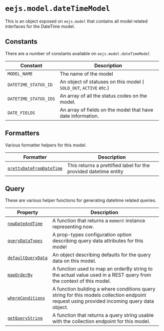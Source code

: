 # `eejs.model.dateTimeModel`

This is an object exposed on `eejs.model` that contains all model related interfaces for the DateTime model.

## Constants

There are a number of constants available on `eejs.model.dateTimeModel`

| Constant                         | Description                                                               |
| -------------------------------- | ------------------------------------------------------------------------- |
| `MODEL_NAME`                     | The name of the model                                                     |
| `DATETIME_STATUS_ID`             | An object of statuses on this model ( `SOLD_OUT`, `ACTIVE` etc.)          | 
| `DATETIME_STATUS_IDS`            | An array of all the status codes on the model.                            |
| `DATE_FIELDS`                    | An array of fields on the model that have date information.               |

## Formatters

Various formatter helpers for this model.

| Formatter                                                                                              | Description                                                      |
| -------------------------------------------------------------------------------------------------------| ---------------------------------------------------------------- |
| [`prettyDateFromDateTime`](./formatter.md#eejsmodeldatetimemodelprettydatefromdatetime-datetimeentity-)| This returns a prettified label for the provided datetime entity |

## Query

These are various helper functions for generating datetime related queries.

| Property                                                                        |  Description                                                                                                                                |
| --------------------------------------------------------------------------------| ------------------------------------------------------------------------------------------------------------------------------------------- |
| [`nowDateAndTime`](./query.md#eejsmodeldatetimemodelnowdateandtime)             |  A function that returns a `moment` instance representing now.                                                                              |
| [`queryDataTypes`](./query.md#eejsmodeldatetimemodelquerydatatypes)             |  A prop-types configuration option describing query data attributes for this model                                                          |
| [`defaultQueryData`](./query.md#eejsmodeldatetimemodeldefaultquerydata)         |  An object describing defaults for the query data on this model.                                                                            |
| [`mapOrderBy`](./query.md#eejsmodeldatetimemodelmaporderby-orderby-)            |  A function used to map an orderBy string to the actual value used in a REST query from the context of this model.                          |
| [`whereConditions`](./query.md#eejsmodeldatetimemodelwhereconditions-querydata-)|  A function building a where conditions query string for this models collection endpoint request using provided incoming query data object. |
| [`getQueryString`](./query.md#eejsmodeldatetimemodelgetquerystring-querydata-)  |  A function that returns a query string usable with the collection endpoint for this model.                                                 |